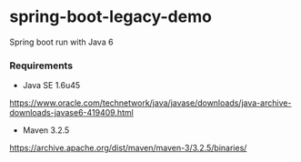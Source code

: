 # spring-boot-legacy-demo
Spring boot run with Java 6

### Requirements

- Java SE 1.6u45

https://www.oracle.com/technetwork/java/javase/downloads/java-archive-downloads-javase6-419409.html

- Maven 3.2.5

https://archive.apache.org/dist/maven/maven-3/3.2.5/binaries/
